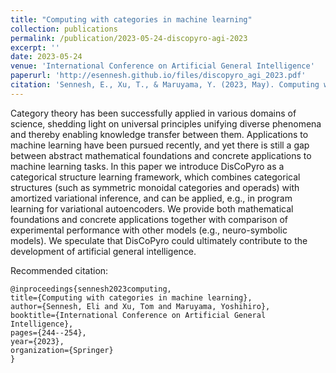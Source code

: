 ```yaml
---
title: "Computing with categories in machine learning"
collection: publications
permalink: /publication/2023-05-24-discopyro-agi-2023
excerpt: ''
date: 2023-05-24
venue: 'International Conference on Artificial General Intelligence'
paperurl: 'http://esennesh.github.io/files/discopyro_agi_2023.pdf'
citation: 'Sennesh, E., Xu, T., & Maruyama, Y. (2023, May). Computing with categories in machine learning. In International Conference on Artificial General Intelligence (pp. 244-254). Cham: Springer Nature Switzerland.'
---
```

Category theory has been successfully applied in various domains of science, shedding light on universal principles unifying diverse phenomena and thereby enabling knowledge transfer between them. Applications to machine learning have been pursued recently, and yet there is still a gap between abstract mathematical foundations and concrete applications to machine learning tasks. In this paper we introduce DisCoPyro as a categorical structure learning framework, which combines categorical structures (such as symmetric monoidal categories and operads) with amortized variational inference, and can be applied, e.g., in program learning for variational autoencoders. We provide both mathematical foundations and concrete applications together with comparison of experimental performance with other models (e.g., neuro-symbolic models). We speculate that DisCoPyro could ultimately contribute to the development of artificial general intelligence.

Recommended citation:

    @inproceedings{sennesh2023computing,
    title={Computing with categories in machine learning},
    author={Sennesh, Eli and Xu, Tom and Maruyama, Yoshihiro},
    booktitle={International Conference on Artificial General Intelligence},
    pages={244--254},
    year={2023},
    organization={Springer}
    }
